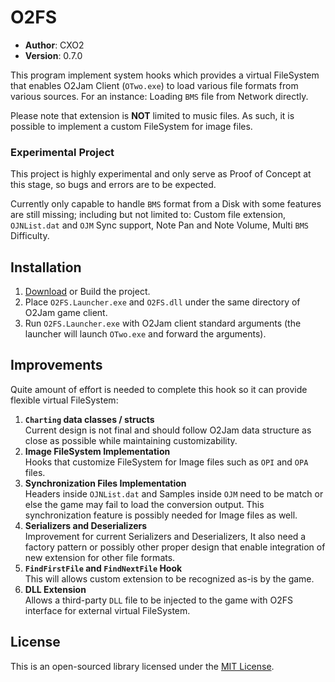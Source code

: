 # O2FS #

- **Author**: CXO2
- **Version**: 0.7.0

This program implement system hooks which provides a virtual FileSystem that enables O2Jam Client (`OTwo.exe`) to load various file formats from various sources. 
For an instance: Loading `BMS` file from Network directly.  

Please note that extension is **NOT** limited to music files.
As such, it is possible to implement a custom FileSystem for image files.

### Experimental Project ###
This project is highly experimental and only serve as Proof of Concept at this stage,
so bugs and errors are to be expected.  

Currently only capable to handle `BMS` format from a Disk with some features are still missing; including but not limited to: 
Custom file extension, `OJNList.dat` and `OJM` Sync support, Note Pan and Note Volume, Multi `BMS` Difficulty.

## Installation ##
1. [Download](https://github.com/SirusDoma/O2FS/releases/latest) or Build the project.
2. Place `O2FS.Launcher.exe` and `O2FS.dll` under the same directory of O2Jam game client.
3. Run `O2FS.Launcher.exe` with O2Jam client standard arguments (the launcher will launch `OTwo.exe` and forward the arguments).

## Improvements ##
Quite amount of effort is needed to complete this hook so it can provide flexible virtual FileSystem:
1. **`Charting` data classes / structs**  
Current design is not final and should follow O2Jam data structure as close as possible while maintaining customizability.
2. **Image FileSystem Implementation**  
Hooks that customize FileSystem for Image files such as `OPI` and `OPA` files.
3. **Synchronization Files Implementation**  
Headers inside `OJNList.dat` and Samples inside `OJM` need to be match or else the game may fail to load the conversion output. This synchronization feature is possibly needed for Image files as well.
4. **Serializers and Deserializers**  
Improvement for current Serializers and Deserializers, It also need a factory pattern or possibly other proper design that enable integration of new extension for other file formats.
5. **`FindFirstFile` and `FindNextFile` Hook**  
This will allows custom extension to be recognized as-is by the game.
6. **DLL Extension**  
Allows a third-party `DLL` file to be injected to the game with O2FS interface for external virtual FileSystem.

## License ##

This is an open-sourced library licensed under the [MIT License](http://github.com/SirusDoma/O2FS/blob/master/LICENSE).
